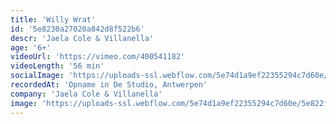 ```yaml
---
title: 'Willy Wrat'
id: '5e8230a27020a842d8f522b6'
descr: 'Jaela Cole & Villanella'
age: '6+'
videoUrl: 'https://vimeo.com/400541182'
videoLength: '56 min'
socialImage: 'https://uploads-ssl.webflow.com/5e74d1a9ef22355294c7d60e/5e822f3c3f6b0ef5cd082707_Willy%20Wrat%C2%A9KathleenMichiels%20kopie.jpg'
recordedAt: 'Opname in De Studio, Antwerpen'
company: 'Jaela Cole & Villanella'
image: 'https://uploads-ssl.webflow.com/5e74d1a9ef22355294c7d60e/5e822f3c3f6b0ef5cd082707_Willy%20Wrat%C2%A9KathleenMichiels%20kopie.jpg'
---
```

